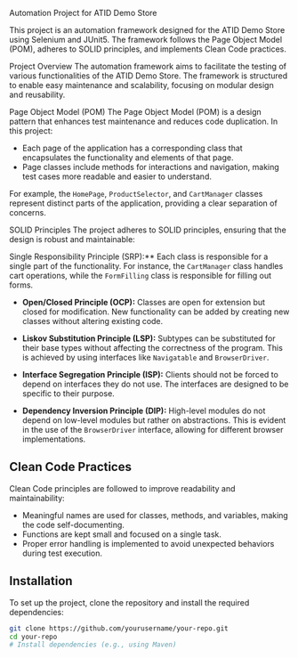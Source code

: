 Automation Project for ATID Demo Store

This project is an automation framework designed for the ATID Demo Store using Selenium and JUnit5. The framework follows the Page Object Model (POM), adheres to SOLID principles, and implements Clean Code practices.

 Project Overview
The automation framework aims to facilitate the testing of various functionalities of the ATID Demo Store. The framework is structured to enable easy maintenance and scalability, focusing on modular design and reusability.

Page Object Model (POM)
The Page Object Model (POM) is a design pattern that enhances test maintenance and reduces code duplication. In this project:
- Each page of the application has a corresponding class that encapsulates the functionality and elements of that page.
- Page classes include methods for interactions and navigation, making test cases more readable and easier to understand.

For example, the `HomePage`, `ProductSelector`, and `CartManager` classes represent distinct parts of the application, providing a clear separation of concerns.

 SOLID Principles
The project adheres to SOLID principles, ensuring that the design is robust and maintainable:

Single Responsibility Principle (SRP):** Each class is responsible for a single part of the functionality. For instance, the `CartManager` class handles cart operations, while the `FormFilling` class is responsible for filling out forms.
  
- **Open/Closed Principle (OCP):** Classes are open for extension but closed for modification. New functionality can be added by creating new classes without altering existing code.

- **Liskov Substitution Principle (LSP):** Subtypes can be substituted for their base types without affecting the correctness of the program. This is achieved by using interfaces like `Navigatable` and `BrowserDriver`.

- **Interface Segregation Principle (ISP):** Clients should not be forced to depend on interfaces they do not use. The interfaces are designed to be specific to their purpose.

- **Dependency Inversion Principle (DIP):** High-level modules do not depend on low-level modules but rather on abstractions. This is evident in the use of the `BrowserDriver` interface, allowing for different browser implementations.

## Clean Code Practices
Clean Code principles are followed to improve readability and maintainability:
- Meaningful names are used for classes, methods, and variables, making the code self-documenting.
- Functions are kept small and focused on a single task.
- Proper error handling is implemented to avoid unexpected behaviors during test execution.

## Installation
To set up the project, clone the repository and install the required dependencies:
```bash
git clone https://github.com/yourusername/your-repo.git
cd your-repo
# Install dependencies (e.g., using Maven)




